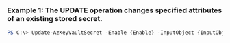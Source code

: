 ### Example 1: The UPDATE operation changes specified attributes of an existing stored secret.
```powershell
PS C:\> Update-AzKeyVaultSecret -Enable {Enable} -InputObject {InputObject} -Version {Version}
```


